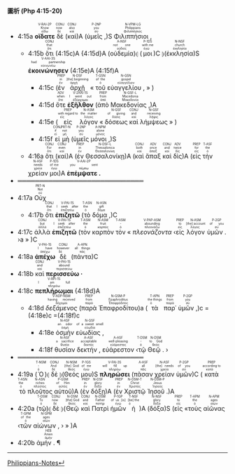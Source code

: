 
#### 圖析 (Php 4:15-20)


- 4:15a <RUBY><ruby><ruby><strong>οἴδατε</strong><rt>εἴδω</rt></ruby><rt>Know</rt></ruby><rt>V-RAI-2P</rt></RUBY> <RUBY><ruby><ruby>δὲ<rt>δέ</rt></ruby><rt>now</rt></ruby><rt>CONJ</rt></RUBY> (<RUBY><ruby><ruby>καὶ<rt>καί</rt></ruby><rt>also</rt></ruby><rt>CONJ</rt></RUBY>)A (<RUBY><ruby><ruby>ὑμεῖς ,<rt>σύ</rt></ruby><rt>you</rt></ruby><rt>P-2NP</rt></RUBY>)S <RUBY><ruby><ruby>Φιλιππήσιοι ,<rt>Φιλιππήσιος</rt></ruby><rt>Philippians</rt></ruby><rt>N-VPM-LG</rt></RUBY> 
	- 4:15b <RUBY><ruby><ruby>ὅτι<rt>ὅτι</rt></ruby><rt>that</rt></ruby><rt>CONJ</rt></RUBY> (4:15c)A {4:15d}A (<RUBY><ruby><ruby>οὐδεμία<rt>οὐδείς</rt></ruby><rt>not one</rt></ruby><rt>A-NSF</rt></RUBY>)⦇ (<RUBY><ruby><ruby>μοι<rt>ἐγώ</rt></ruby><rt>with me</rt></ruby><rt>P-1DS</rt></RUBY>)C ⦈(<RUBY><ruby><ruby>ἐκκλησία<rt>ἐκκλησία</rt></ruby><rt>church</rt></ruby><rt>N-NSF</rt></RUBY>)S <RUBY><ruby><ruby><strong>ἐκοινώνησεν</strong><rt>κοινωνέω</rt></ruby><rt>had partnership</rt></ruby><rt>V-AAI-3S</rt></RUBY> (4:15e)A  (4:15f)A
		- 4:15c (<RUBY><ruby><ruby>ἐν<rt>ἐν</rt></ruby><rt>in</rt></ruby><rt>PREP</rt></RUBY> <RUBY><ruby><ruby>ἀρχῇ<rt>ἀρχή</rt></ruby><rt>[the] beginning</rt></ruby><rt>N-DSF</rt></RUBY> « <RUBY><ruby><ruby>τοῦ<rt>ὁ</rt></ruby><rt>of the</rt></ruby><rt>T-GSN</rt></RUBY> <RUBY><ruby><ruby>εὐαγγελίου ,<rt>εὐαγγέλιον</rt></ruby><rt>gospel</rt></ruby><rt>N-GSN</rt></RUBY> » )
		- 4:15d <RUBY><ruby><ruby>ὅτε<rt>ὅτε</rt></ruby><rt>when</rt></ruby><rt>ADV</rt></RUBY> <RUBY><ruby><ruby><strong>ἐξῆλθον</strong><rt>ἐξέρχομαι</rt></ruby><rt>I went out</rt></ruby><rt>V-2AAI-1S</rt></RUBY> (<RUBY><ruby><ruby>ἀπὸ<rt>ἀπό</rt></ruby><rt>from</rt></ruby><rt>PREP</rt></RUBY> <RUBY><ruby><ruby>Μακεδονίας ,<rt>Μακεδονία</rt></ruby><rt>Macedonia</rt></ruby><rt>N-GSF-L</rt></RUBY>)A
		- 4:15e (<RUBY><ruby><ruby>εἰς<rt>εἰς</rt></ruby><rt>with regard to</rt></ruby><rt>PREP</rt></RUBY> <RUBY><ruby><ruby>λόγον<rt>λόγος</rt></ruby><rt>the matter</rt></ruby><rt>N-ASM</rt></RUBY> « <RUBY><ruby><ruby>δόσεως<rt>δόσις</rt></ruby><rt>of giving</rt></ruby><rt>N-GSF</rt></RUBY> <RUBY><ruby><ruby>καὶ<rt>καί</rt></ruby><rt>and</rt></ruby><rt>CONJ</rt></RUBY> <RUBY><ruby><ruby>λήμψεως<rt>λῆψις</rt></ruby><rt>receiving</rt></ruby><rt>N-GSF</rt></RUBY> » )
		- 4:15f <RUBY><ruby><ruby>εἰ<rt>εἰ</rt></ruby><rt>if</rt></ruby><rt>CONJ</rt></RUBY> <RUBY><ruby><ruby>μὴ<rt>μή</rt></ruby><rt>not</rt></ruby><rt>PRT-N</rt></RUBY> (<RUBY><ruby><ruby>ὑμεῖς<rt>σύ</rt></ruby><rt>you</rt></ruby><rt>P-2NP</rt></RUBY> <RUBY><ruby><ruby>μόνοι ,<rt>μόνος</rt></ruby><rt>alone</rt></ruby><rt>A-NPM</rt></RUBY>)S
	- 4:16a <RUBY><ruby><ruby>ὅτι<rt>ὅτι</rt></ruby><rt>For</rt></ruby><rt>CONJ</rt></RUBY> (<RUBY><ruby><ruby>καὶ<rt>καί</rt></ruby><rt>even</rt></ruby><rt>CONJ</rt></RUBY>)A (<RUBY><ruby><ruby>ἐν<rt>ἐν</rt></ruby><rt>in</rt></ruby><rt>PREP</rt></RUBY> <RUBY><ruby><ruby>Θεσσαλονίκῃ<rt>Θεσσαλονίκη</rt></ruby><rt>Thessalonica</rt></ruby><rt>N-DSF-L</rt></RUBY>)A (<RUBY><ruby><ruby>καὶ<rt>καί</rt></ruby><rt>both</rt></ruby><rt>CONJ</rt></RUBY> <RUBY><ruby><ruby>ἅπαξ<rt>ἅπαξ</rt></ruby><rt>once</rt></ruby><rt>ADV</rt></RUBY> <RUBY><ruby><ruby>καὶ<rt>καί</rt></ruby><rt>and</rt></ruby><rt>CONJ</rt></RUBY> <RUBY><ruby><ruby>δὶς<rt>δίς</rt></ruby><rt>twice</rt></ruby><rt>ADV</rt></RUBY>)A (<RUBY><ruby><ruby>εἰς<rt>εἰς</rt></ruby><rt>for</rt></ruby><rt>PREP</rt></RUBY> <RUBY><ruby><ruby>τὴν<rt>ὁ</rt></ruby><rt>the</rt></ruby><rt>T-ASF</rt></RUBY> <RUBY><ruby><ruby>χρείαν<rt>χρεία</rt></ruby><rt>needs</rt></ruby><rt>N-ASF</rt></RUBY> <RUBY><ruby><ruby>μοι<rt>ἐγώ</rt></ruby><rt>of me</rt></ruby><rt>P-1DS</rt></RUBY>)A <RUBY><ruby><ruby><strong>ἐπέμψατε .</strong><rt>πέμπω</rt></ruby><rt>you sent</rt></ruby><rt>V-AAI-2P</rt></RUBY> 
- ═════════════════════════════
- 4:17a <RUBY><ruby><ruby>Οὐχ<rt>οὐ</rt></ruby><rt>Not</rt></ruby><rt>PRT-N</rt></RUBY> 
	- 4:17b <RUBY><ruby><ruby>ὅτι<rt>ὅτι</rt></ruby><rt>that</rt></ruby><rt>CONJ</rt></RUBY> <RUBY><ruby><ruby><strong>ἐπιζητῶ</strong><rt>ἐπιζητέω</rt></ruby><rt>I seek after</rt></ruby><rt>V-PAI-1S</rt></RUBY> (<RUBY><ruby><ruby>τὸ<rt>ὁ</rt></ruby><rt>the</rt></ruby><rt>T-ASN</rt></RUBY> <RUBY><ruby><ruby>δόμα ,<rt>δόμα</rt></ruby><rt>gift</rt></ruby><rt>N-ASN</rt></RUBY>)C 
- 4:17c <RUBY><ruby><ruby>ἀλλὰ<rt>ἀλλά</rt></ruby><rt>but</rt></ruby><rt>CONJ</rt></RUBY> <RUBY><ruby><ruby><strong>ἐπιζητῶ</strong><rt>ἐπιζητέω</rt></ruby><rt>I seek after</rt></ruby><rt>V-PAI-1S</rt></RUBY> (<RUBY><ruby><ruby>τὸν<rt>ὁ</rt></ruby><rt>the</rt></ruby><rt>T-ASM</rt></RUBY> <RUBY><ruby><ruby>καρπὸν<rt>καρπός</rt></ruby><rt>fruit</rt></ruby><rt>N-ASM</rt></RUBY> <RUBY><ruby><ruby>τὸν<rt>ὁ</rt></ruby><rt>-</rt></ruby><rt>T-ASM</rt></RUBY> « <RUBY><ruby><ruby><em>πλεονάζοντα</em><rt>πλεονάζω</rt></ruby><rt>abounding</rt></ruby><rt>V-PAP-ASM</rt></RUBY> ‹<RUBY><ruby><ruby>εἰς<rt>εἰς</rt></ruby><rt>to</rt></ruby><rt>PREP</rt></RUBY> <RUBY><ruby><ruby>λόγον<rt>λόγος</rt></ruby><rt>[the] account</rt></ruby><rt>N-ASM</rt></RUBY> <RUBY><ruby><ruby>ὑμῶν .<rt>σύ</rt></ruby><rt>of you</rt></ruby><rt>P-2GP</rt></RUBY> ›a » )C
- 4:18a <RUBY><ruby><ruby><strong>ἀπέχω</strong><rt>ἀπέχω</rt></ruby><rt>I have</rt></ruby><rt>V-PAI-1S</rt></RUBY> <RUBY><ruby><ruby>δὲ<rt>δέ</rt></ruby><rt>however</rt></ruby><rt>CONJ</rt></RUBY> (<RUBY><ruby><ruby>πάντα<rt>πᾶς</rt></ruby><rt>all things</rt></ruby><rt>A-APN</rt></RUBY>)C
- 4:18b <RUBY><ruby><ruby>καὶ<rt>καί</rt></ruby><rt>and</rt></ruby><rt>CONJ</rt></RUBY> <RUBY><ruby><ruby><strong>περισσεύω ·</strong><rt>περισσεύω</rt></ruby><rt>abound</rt></ruby><rt>V-PAI-1S</rt></RUBY> 
- 4:18c <RUBY><ruby><ruby><strong>πεπλήρωμαι</strong><rt>πληρόω</rt></ruby><rt>I am full</rt></ruby><rt>V-RPI-1S</rt></RUBY> {4:18d}A
	- 4:18d <RUBY><ruby><ruby><em>δεξάμενος</em><rt>δέχομαι</rt></ruby><rt>having received</rt></ruby><rt>V-ADP-NSM</rt></RUBY> (<RUBY><ruby><ruby>παρὰ<rt>παρά</rt></ruby><rt>from</rt></ruby><rt>PREP</rt></RUBY> <RUBY><ruby><ruby>Ἐπαφροδίτου<rt>Ἐπαφρόδιτος</rt></ruby><rt>Epaphroditus</rt></ruby><rt>N-GSM-P</rt></RUBY>)a (<RUBY><ruby><ruby>τὰ<rt>ὁ</rt></ruby><rt>the things</rt></ruby><rt>T-APN</rt></RUBY> <RUBY><ruby><ruby>παρ᾽<rt>παρά</rt></ruby><rt>from</rt></ruby><rt>PREP</rt></RUBY> <RUBY><ruby><ruby>ὑμῶν ,<rt>σύ</rt></ruby><rt>you</rt></ruby><rt>P-2GP</rt></RUBY>)c =(4:18e)c =(4:18f)c
		- 4:18e <RUBY><ruby><ruby>ὀσμὴν<rt>ὀσμή</rt></ruby><rt>an odor</rt></ruby><rt>N-ASF</rt></RUBY> <RUBY><ruby><ruby>εὐωδίας ,<rt>εὐωδία</rt></ruby><rt>of a sweet smell</rt></ruby><rt>N-GSF</rt></RUBY>
		- 4:18f <RUBY><ruby><ruby>θυσίαν<rt>θυσία</rt></ruby><rt>a sacrifice</rt></ruby><rt>N-ASF</rt></RUBY> <RUBY><ruby><ruby>δεκτήν ,<rt>δεκτός</rt></ruby><rt>acceptable</rt></ruby><rt>A-ASF</rt></RUBY> <RUBY><ruby><ruby>εὐάρεστον<rt>εὐάρεστος</rt></ruby><rt>well-pleasing</rt></ruby><rt>A-ASF</rt></RUBY> ‹<RUBY><ruby><ruby>τῷ<rt>ὁ</rt></ruby><rt>-</rt></ruby><rt>T-DSM</rt></RUBY> <RUBY><ruby><ruby>Θεῷ .<rt>θεός</rt></ruby><rt>to God</rt></ruby><rt>N-DSM</rt></RUBY> ›
- ═════════════════════════════
- 4:19a (<RUBY><ruby><ruby>Ὁ<rt>ὁ</rt></ruby><rt>-</rt></ruby><rt>T-NSM</rt></RUBY>)⦇ <RUBY><ruby><ruby>δὲ<rt>δέ</rt></ruby><rt>And</rt></ruby><rt>CONJ</rt></RUBY> ⦈(<RUBY><ruby><ruby>Θεός<rt>θεός</rt></ruby><rt>[the] God</rt></ruby><rt>N-NSM</rt></RUBY> <RUBY><ruby><ruby>μου<rt>ἐγώ</rt></ruby><rt>of me</rt></ruby><rt>P-1GS</rt></RUBY>)S <RUBY><ruby><ruby><strong>πληρώσει</strong><rt>πληρόω</rt></ruby><rt>will fill up</rt></ruby><rt>V-FAI-3S</rt></RUBY> (<RUBY><ruby><ruby>πᾶσαν<rt>πᾶς</rt></ruby><rt>all</rt></ruby><rt>A-ASF</rt></RUBY> <RUBY><ruby><ruby>χρείαν<rt>χρεία</rt></ruby><rt>[the] needs</rt></ruby><rt>N-ASF</rt></RUBY> <RUBY><ruby><ruby>ὑμῶν<rt>σύ</rt></ruby><rt>of you</rt></ruby><rt>P-2GP</rt></RUBY>)C (<RUBY><ruby><ruby>κατὰ<rt>κατά</rt></ruby><rt>according to</rt></ruby><rt>PREP</rt></RUBY> <RUBY><ruby><ruby>τὸ<rt>ὁ</rt></ruby><rt>the</rt></ruby><rt>T-ASN</rt></RUBY> <RUBY><ruby><ruby>πλοῦτος<rt>πλοῦτος</rt></ruby><rt>riches</rt></ruby><rt>N-ASN</rt></RUBY> <RUBY><ruby><ruby>αὐτοῦ<rt>αὐτός</rt></ruby><rt>of Him</rt></ruby><rt>P-GSM</rt></RUBY>)A (<RUBY><ruby><ruby>ἐν<rt>ἐν</rt></ruby><rt>in</rt></ruby><rt>PREP</rt></RUBY> <RUBY><ruby><ruby>δόξῃ<rt>δόξα</rt></ruby><rt>glory</rt></ruby><rt>N-DSF</rt></RUBY>)A (<RUBY><ruby><ruby>ἐν<rt>ἐν</rt></ruby><rt>in</rt></ruby><rt>PREP</rt></RUBY> <RUBY><ruby><ruby>Χριστῷ<rt>Χριστός</rt></ruby><rt>Christ</rt></ruby><rt>N-DSM-T</rt></RUBY> <RUBY><ruby><ruby>Ἰησοῦ .<rt>Ἰησοῦς</rt></ruby><rt>Jesus</rt></ruby><rt>N-DSM-P</rt></RUBY>)A
- 4:20a (<RUBY><ruby><ruby>τῷ<rt>ὁ</rt></ruby><rt>To</rt></ruby><rt>T-DSM</rt></RUBY>)⦇ <RUBY><ruby><ruby>δὲ<rt>δέ</rt></ruby><rt>now</rt></ruby><rt>CONJ</rt></RUBY> ⦈(<RUBY><ruby><ruby>Θεῷ<rt>θεός</rt></ruby><rt>[the] God</rt></ruby><rt>N-DSM</rt></RUBY> <RUBY><ruby><ruby>καὶ<rt>καί</rt></ruby><rt>and</rt></ruby><rt>CONJ</rt></RUBY> <RUBY><ruby><ruby>Πατρὶ<rt>πατήρ</rt></ruby><rt>Father</rt></ruby><rt>N-DSM</rt></RUBY> <RUBY><ruby><ruby>ἡμῶν<rt>ἐγώ</rt></ruby><rt>of us [is]</rt></ruby><rt>P-1GP</rt></RUBY> <RUBY><ruby><ruby>ἡ<rt>ὁ</rt></ruby><rt>[be] the</rt></ruby><rt>T-NSF</rt></RUBY>)A (<RUBY><ruby><ruby>δόξα<rt>δόξα</rt></ruby><rt>glory</rt></ruby><rt>N-NSF</rt></RUBY>)S (<RUBY><ruby><ruby>εἰς<rt>εἰς</rt></ruby><rt>to</rt></ruby><rt>PREP</rt></RUBY> «<RUBY><ruby><ruby>τοὺς<rt>ὁ</rt></ruby><rt>the</rt></ruby><rt>T-APM</rt></RUBY> <RUBY><ruby><ruby>αἰῶνας<rt>αἰών</rt></ruby><rt>ages</rt></ruby><rt>N-APM</rt></RUBY> ‹<RUBY><ruby><ruby>τῶν<rt>ὁ</rt></ruby><rt>of the</rt></ruby><rt>T-GPM</rt></RUBY> <RUBY><ruby><ruby>αἰώνων ,<rt>αἰών</rt></ruby><rt>ages</rt></ruby><rt>N-GPM</rt></RUBY> › » )A 
- 4:20b <RUBY><ruby><ruby>ἀμήν . ¶<rt>ἀμήν</rt></ruby><rt>Amen</rt></ruby><rt>HEB</rt></RUBY>




---
[Philippians-Notes↵](Philippians-Notes.md)
